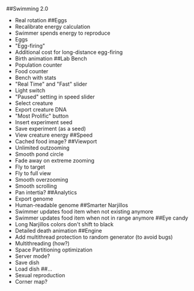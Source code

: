##Swimming 2.0
  * Real rotation
##Eggs
  * Recalibrate energy calculation
  * Swimmer spends energy to reproduce
  * Eggs
  * "Egg-firing"
  * Additional cost for long-distance egg-firing
  * Birth animation
##Lab Bench
  * Population counter
  * Food counter
  * Bench with stats
  * "Real Time" and "Fast" slider
  * Light switch
  * "Paused" setting in speed slider
  * Select creature
  * Export creature DNA
  * "Most Prolific" button
  * Insert experiment seed
  * Save experiment (as a seed)
  * View creature energy
##Speed
  * Cached food image?
##Viewport
  * Unlimited outzooming
  * Smooth pond circle
  * Fade away on extreme zooming
  * Fly to target
  * Fly to full view
  * Smooth overzooming
  * Smooth scrolling
  * Pan intertia?
##Analytics
  * Export genome
  * Human-readable genome
##Smarter Narjillos
  * Swimmer updates food item when not existing anymore
  * Swimmer updates food item when not in range anymore
##Eye candy
  * Long Narjillos colors don't shift to black
  * Detailed death animation
##Engine
  * Add multithread protection to random generator (to avoid bugs)
  * Multithreading (how?)
  * Space Partitioning optimization
  * Server mode?
  * Save dish
  * Load dish
##...
  * Sexual reproduction
  * Corner map?
